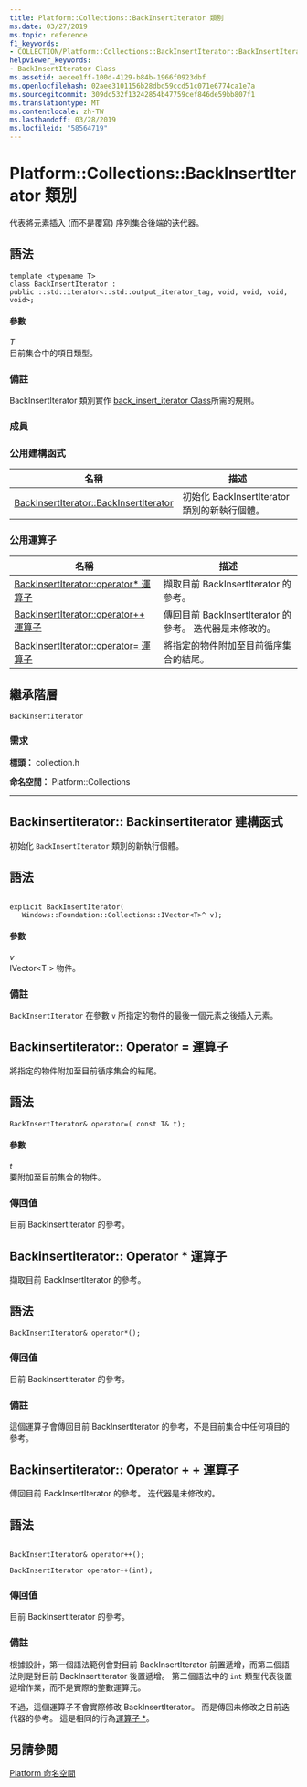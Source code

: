 ```yaml
---
title: Platform::Collections::BackInsertIterator 類別
ms.date: 03/27/2019
ms.topic: reference
f1_keywords:
- COLLECTION/Platform::Collections::BackInsertIterator::BackInsertIterator
helpviewer_keywords:
- BackInsertIterator Class
ms.assetid: aecee1ff-100d-4129-b84b-1966f0923dbf
ms.openlocfilehash: 02aee3101156b28dbd59ccd51c071e6774ca1e7a
ms.sourcegitcommit: 309dc532f13242854b47759cef846de59bb807f1
ms.translationtype: MT
ms.contentlocale: zh-TW
ms.lasthandoff: 03/28/2019
ms.locfileid: "58564719"
---
```

# <a name="platformcollectionsbackinsertiterator-class"></a>Platform::Collections::BackInsertIterator 類別

代表將元素插入 (而不是覆寫) 序列集合後端的迭代器。

## <a name="syntax"></a>語法

```
template <typename T>
class BackInsertIterator :
public ::std::iterator<::std::output_iterator_tag, void, void, void, void>;
```

#### <a name="parameters"></a>參數

*T*<br/>
目前集合中的項目類型。

### <a name="remarks"></a>備註

BackInsertIterator 類別實作 [back_insert_iterator Class](../standard-library/back-insert-iterator-class.md)所需的規則。

### <a name="members"></a>成員

### <a name="public-constructors"></a>公用建構函式

|名稱|描述|
|----------|-----------------|
|[BackInsertIterator::BackInsertIterator](#ctor)|初始化 BackInsertIterator 類別的新執行個體。|

### <a name="public-operators"></a>公用運算子

|名稱|描述|
|----------|-----------------|
|[BackInsertIterator::operator* 運算子](#operator-dereference)|擷取目前 BackInsertIterator 的參考。|
|[BackInsertIterator::operator++ 運算子](#operator-increment)|傳回目前 BackInsertIterator 的參考。 迭代器是未修改的。|
|[BackInsertIterator::operator= 運算子](#operator-assign)|將指定的物件附加至目前循序集合的結尾。|

## <a name="inheritance-hierarchy"></a>繼承階層

`BackInsertIterator`

### <a name="requirements"></a>需求

**標頭：** collection.h

**命名空間：** Platform::Collections

---
## <a name="ctor"></a>  Backinsertiterator:: Backinsertiterator 建構函式

初始化 `BackInsertIterator` 類別的新執行個體。

## <a name="syntax"></a>語法

```

explicit BackInsertIterator(
   Windows::Foundation::Collections::IVector<T>^ v);
```

#### <a name="parameters"></a>參數

*v*<br/>
IVector\<T > 物件。

### <a name="remarks"></a>備註

`BackInsertIterator` 在參數 `v` 所指定的物件的最後一個元素之後插入元素。

## <a name="operator-assign"></a>  Backinsertiterator:: Operator = 運算子

將指定的物件附加至目前循序集合的結尾。

## <a name="syntax"></a>語法

```
BackInsertIterator& operator=( const T& t);
```

#### <a name="parameters"></a>參數

*t*<br/>
要附加至目前集合的物件。

### <a name="return-value"></a>傳回值

目前 BackInsertIterator 的參考。

## <a name="operator-dereference"></a>  Backinsertiterator:: Operator * 運算子

擷取目前 BackInsertIterator 的參考。

## <a name="syntax"></a>語法

```
BackInsertIterator& operator*();
```

### <a name="return-value"></a>傳回值

目前 BackInsertIterator 的參考。

### <a name="remarks"></a>備註

這個運算子會傳回目前 BackInsertIterator 的參考，不是目前集合中任何項目的參考。

## <a name="operator-increment"></a>  Backinsertiterator:: Operator + + 運算子

傳回目前 BackInsertIterator 的參考。 迭代器是未修改的。

## <a name="syntax"></a>語法

```

BackInsertIterator& operator++();

BackInsertIterator operator++(int);
```

### <a name="return-value"></a>傳回值

目前 BackInsertIterator 的參考。

### <a name="remarks"></a>備註

根據設計，第一個語法範例會對目前 BackInsertIterator 前置遞增，而第二個語法則是對目前 BackInsertIterator 後置遞增。 第二個語法中的 `int` 類型代表後置遞增作業，而不是實際的整數運算元。

不過，這個運算子不會實際修改 BackInsertIterator。 而是傳回未修改之目前迭代器的參考。 這是相同的行為[運算子 *](#operator-dereference)。

## <a name="see-also"></a>另請參閱

[Platform 命名空間](platform-namespace-c-cx.md)
